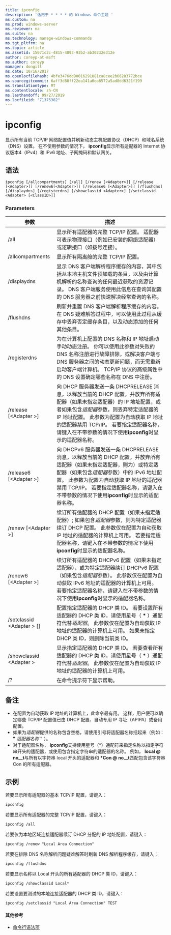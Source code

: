 ```yaml
---
title: ipconfig
description: '适用于 * * * * 的 Windows 命令主题 '
ms.custom: na
ms.prod: windows-server
ms.reviewer: na
ms.suite: na
ms.technology: manage-windows-commands
ms.tgt_pltfrm: na
ms.topic: article
ms.assetid: 15071c2c-4815-4893-93b2-ab30232e312e
author: coreyp-at-msft
ms.author: coreyp
manager: dongill
ms.date: 10/16/2017
ms.openlocfilehash: 4bfe3476dd90016291881ca8cee2b66283772bce
ms.sourcegitcommit: 6aff3d88ff22ea141a6ea6572a5ad8dd6321f199
ms.translationtype: MT
ms.contentlocale: zh-CN
ms.lasthandoff: 09/27/2019
ms.locfileid: "71375382"
---
```

# <a name="ipconfig"></a>ipconfig



显示所有当前 TCP/IP 网络配置值并刷新动态主机配置协议（DHCP）和域名系统（DNS）设置。 在不使用参数的情况下， **ipconfig**显示所有适配器的 Internet 协议版本4（IPv4）和 IPv6 地址、子网掩码和默认网关。

## <a name="syntax"></a>语法

```
ipconfig [/allcompartments] [/all] [/renew [<Adapter>]] [/release [<Adapter>]] [/renew6[<Adapter>]] [/release6 [<Adapter>]] [/flushdns] [/displaydns] [/registerdns] [/showclassid <Adapter>] [/setclassid <Adapter> [<ClassID>]]
```

### <a name="parameters"></a>Parameters

|参数|描述|
|---------|-----------|
|/all|显示所有适配器的完整 TCP/IP 配置。 适配器可表示物理接口（例如已安装的网络适配器）或逻辑接口（如拨号连接）。|
|/allcompartments|显示所有隔离舱的完整 TCP/IP 配置。|
|/displaydns|显示 DNS 客户端解析程序缓存的内容，其中包括从本地主机文件预加载的条目，以及由计算机解析的名称查询的任何最近获取的资源记录。 DNS 客户端服务使用此信息在查询其配置的 DNS 服务器之前快速解决经常查询的名称。|
|/flushdns|刷新并重置 DNS 客户端解析程序缓存的内容。 在 DNS 疑难解答过程中，可以使用此过程从缓存中丢弃否定缓存条目，以及动态添加的任何其他条目。|
|/registerdns|为在计算机上配置的 DNS 名称和 IP 地址启动手动动态注册。 你可以使用此参数对失败的 DNS 名称注册进行故障排除，或解决客户端与 DNS 服务器之间的动态更新问题，而无需重新启动客户端计算机。 TCP/IP 协议的高级属性中的 DNS 设置确定哪些名称在 DNS 中注册。|
|/release [\<Adapter >]|向 DHCP 服务器发送一条 DHCPRELEASE 消息，以释放当前的 DHCP 配置，并放弃所有适配器（如果未指定适配器）的 IP 地址配置，或者如果包含*适配器*参数，则丢弃特定适配器的 IP 地址配置。 此参数为配置为自动获取 IP 地址的适配器禁用 TCP/IP。 若要指定适配器名称，请键入在不带参数的情况下使用**ipconfig**时显示的适配器名称。|
|/release6 [\<Adapter >]|向 DHCPv6 服务器发送一条 DHCPRELEASE 消息，以释放当前的 DHCP 配置，并放弃所有适配器（如果未指定适配器，则为）或特定适配器（如果包含*适配器*参数）中的 IPv6 地址配置。 此参数为配置为自动获取 IP 地址的适配器禁用 TCP/IP。 若要指定适配器名称，请键入在不带参数的情况下使用**ipconfig**时显示的适配器名称。|
|/renew [\<Adapter >]|续订所有适配器的 DHCP 配置（如果未指定适配器）; 如果包含*适配器*参数，则为特定适配器续订 DHCP 配置。 此参数仅在配置为自动获取 IP 地址的适配器的计算机上可用。 若要指定适配器名称，请键入在不带参数的情况下使用**ipconfig**时显示的适配器名称。|
|/renew6 [\<Adapter >]|续订所有适配器的 DHCPv6 配置（如果未指定适配器），或为特定适配器续订 DHCPv6 配置（如果包含*适配器*参数）。 此参数仅在配置为自动获取 IPv6 地址的适配器的计算机上可用。 若要指定适配器名称，请键入在不带参数的情况下使用**ipconfig**时显示的适配器名称。|
|/setclassid \<Adapter > [<ClassID>]|配置指定适配器的 DHCP 类 ID。 若要设置所有适配器的 DHCP 类 ID，请使用星号（ **&#42;** ）通配符代替*适配器*。 此参数仅在配置为自动获取 IP 地址的适配器的计算机上可用。 如果未指定 DHCP 类 ID，则删除当前类 ID。|
|/showclassid \<Adapter >|显示指定适配器的 DHCP 类 ID。 若要查看所有适配器的 DHCP 类 ID，请使用星号（ **&#42;** ）通配符代替*适配器*。 此参数仅在配置为自动获取 IP 地址的适配器的计算机上可用。|
|/?|在命令提示符下显示帮助。|

## <a name="remarks"></a>备注

- 在配置为自动获取 IP 地址的计算机上，此命令最有用。 这样，用户便可以确定哪些 TCP/IP 配置值已由 DHCP 配置、自动专用 IP 寻址（APIPA）或备用配置。
- 如果为*适配器*提供的名称包含空格，请使用引号将适配器名称括起来（例如： **"** <em>适配器名称</em> **"** ）。
- 对于适配器名称， **ipconfig**支持使用星号（\*）通配符来指定名称以指定字符串开头的适配器，或使用包含指定字符串的适配器的名称。 例如， **local @ no__t**与所有以字符串 local 开头的适配器和 **\*Con @ no__t**匹配包含该字符串 Con 的所有适配器。

## <a name="examples"></a>示例

若要显示所有适配器的基本 TCP/IP 配置，请键入：
```
ipconfig
```
若要显示所有适配器的完整 TCP/IP 配置，请键入：
```
ipconfig /all
```
若要仅为本地区域连接适配器续订 DHCP 分配的 IP 地址配置，请键入：
```
ipconfig /renew "Local Area Connection"
```
若要在排除 DNS 名称解析问题疑难解答时刷新 DNS 解析程序缓存，请键入：
```
ipconfig /flushdns
```
若要显示名称以 Local 开头的所有适配器的 DHCP 类 ID，请键入：
```
ipconfig /showclassid Local*
```
若要设置要测试的本地连接适配器的 DHCP 类 ID，请键入：
```
ipconfig /setclassid "Local Area Connection" TEST
```

#### <a name="additional-references"></a>其他参考

-   [命令行语法项](command-line-syntax-key.md)
